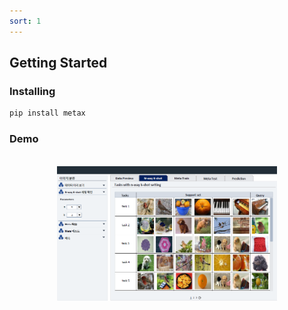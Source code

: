 ```yaml
---
sort: 1
---
```


## Getting Started

### Installing
```bash
pip install metax
```

### Demo

<p align="center">
    <br>
    <img src="https://raw.githubusercontent.com/DGU-AI-LAB/DGU-AI-LAB.github.io/master/images/Demo.png" width="70%">
    <br>
</p>
